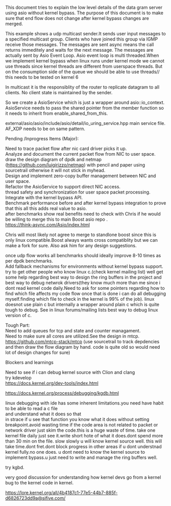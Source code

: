 
This document tries to explain the low level details of the data gram server using asio without kernel bypass.
The purpose of this document is to make sure that end flow does not change after kernel bypass changes are merged.




This example shows a udp multicast sender.It sends user input messages to a  specified multicast group.
Clients who have joined this group via IGMP  receive those messages.
The messages are sent async means the call returns immeditely and waits for the next message.
The messages are actually sent by Asio Event Loop.
Asio event loop is multi threaded.When we implement kernel bypass when linux runs under kernel mode  we cannot use threads
since kernel threads are different from userspace threads.
But on the consumption side of the queue we should be able to use threads// this needs to be tested on kernel 6

In multicast it is the responsiblity of the router to replicate datagram to all clients.
No client state is maintained by the sender.

So we create a AsioService which is just a wrapper around asio::io_context.
AsioService needs to pass the shared pointer from the member function so it needs to inherit from enable_shared_from_this.


external/asio/asio/include/asio/detail/io_uring_service.hpp main service file.
AF_XDP needs to be on same pattern.
                                      


Pending /Inprogress Items (Major):  

Need to trace packet flow after nic card driver picks it up.  
Analyze and document the current packet flow from NIC to user space.  
draw the design diagram of  dpdk and netmap (https://github.com/luigirizzo/netmap) 
with pencil and paper using sourcetrail otherwise it will not stick  in myhead.    
Design and implement zero-copy buffer management between NIC and user space.  
Refactor the AsioService to support direct NIC access.  
thread safety and synchronization for user space packet processing.  
Integrate  with the  kernel bypass API.  
Benchmark performance before and after kernel bypass integration to prove that this all this adds real value to asio.    
after benchmarks show real benefits need to check with Chris if he would be willing to merge this to main Boost asio repo .  
https://think-async.com/Asio/index.html  

Chris will most likely not agree to merge to standlone boost  since this is only linux compatible.Boost always wants
cross compatiblity but we can make a fork for sure. Also ask him for any design suggestions.

once udp flow works all benchmarks should ideally improve 8-10 times as per dpdk benchmarks.  
Add fallback mechanisms for environments without kernel bypass support.  
try to get other people who know linux c.(check kernel mailing list)  well  get some help regarding best way
to design the ring buffers in the project and best way to debug netwrok drivers(they know much more than me since i dont read
kernel code daily.Need to ask for some pointers regarding how to find which file affects my code flow once that is done i can do all
debugging myself.finding which file to check in the kernel is 99% of the job).
linux doesnot use plain c but internally a wrapper around plain c which is quite tough to debug.
See in linux forums/mailing lists best way to debug linux version of c.

                                             
Tough Part:  
Need to add queues for tcp and state and counter managament.  
Need to make sure all cores are utilized.See the design in mtcp.  
https://github.com/mtcp-stack/mtcp  (use sourcetrail to track depdencies and then draw the flow diagram by hand. code is quite old so would need 
lot of design changes for sure)


                                               
Blockers  and learnings  

Need to see if i can debug kernel source with Clion and clang  
try kdevelop    
https://docs.kernel.org/dev-tools/index.html     


https://docs.kernel.org/process/debugging/kgdb.html  

linux debugging with ide has some inherent limitations.you need have habit to be able to read a c file  
and understand what it does so that  
in strace if u see that function you know what it does without setting breakpoint.avoid wasting time if the code area
is not related to packet or network driver just skim the code.this is a huge waste of time.
take one kernel file daily just see it.write short hote of what it does.dont spend more than 30 min on the file.
slow slowly u will know kernel source well.
this will take time.dont fret.dont block progress in other areas if u dont understnad kernel fully.no one does.
u dont need  to know the kernel source to implement bypass.u just need to write and manage the ring buffers well.

try  kgbd.    

   very good discussion for understanding how kernel devs go from a kernel bug to the  kernel code  in kernel.  

https://lore.kernel.org/all/4b4187c1-77e5-44b7-885f-d6826723dd9a@sifive.com/